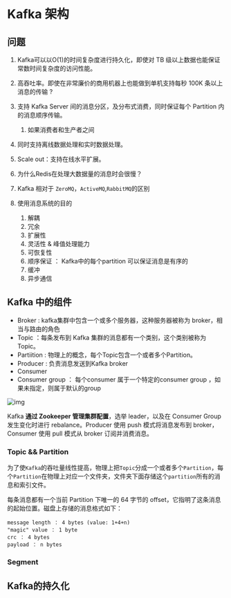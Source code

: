 # Kafka 架构

## 问题

1. Kafka可以以O(1)的时间复杂度进行持久化，即使对 TB 级以上数据也能保证常数时间复杂度的访问性能。

2. 高吞吐率。即使在非常廉价的商用机器上也能做到单机支持每秒 100K 条以上消息的传输 ? 
3. 支持 Kafka Server 间的消息分区，及分布式消费，同时保证每个 Partition 内的消息顺序传输。
   1. 如果消费者和生产者之间
4. 同时支持离线数据处理和实时数据处理。
5. Scale out：支持在线水平扩展。
6. 为什么Redis在处理大数据量的消息时会很慢？
7. Kafka 相对于 `ZeroMQ`，`ActiveMQ`,`RabbitMQ`的区别
8. 使用消息系统的目的
   1. 解耦
   2. 冗余
   3. 扩展性
   4. 灵活性 & 峰值处理能力
   5. 可恢复性
   6. 顺序保证 ： Kafka中的每个partition 可以保证消息是有序的
   7. 缓冲
   8. 异步通信

## Kafka 中的组件

+ Broker : kafka集群中包含一个或多个服务器，这种服务器被称为 broker，相当与路由的角色
+ Topic ：每条发布到 Kafka 集群的消息都有一个类别，这个类别被称为 Topic。
+ Partiition :  物理上的概念，每个Topic包含一个或者多个Partition。
+ Producer : 负责消息发送到Kafka broker 
+ Consumer 
+ Consumer group  ： 每个consumer 属于一个特定的consumer group ，如果未指定，则属于默认的group 

![img](https://static001.infoq.cn/resource/image/bc/c8/bc99c2a3176ee1695a3d4f1f4f08a5c8.png)

Kafka **通过 Zookeeper 管理集群配置**，选举 leader，以及在 Consumer Group 发生变化时进行 rebalance。Producer 使用 push 模式将消息发布到 broker，Consumer 使用 pull 模式从 broker 订阅并消费消息。

### Topic && Partition

​	为了使`Kafka`的吞吐量线性提高，物理上把`Topic`分成一个或者多个`Partition`，每个`Partition`在物理上对应一个文件夹，文件夹下面存储这个`partition`所有的消息和索引文件。

每条消息都有一个当前 Partition 下唯一的 64 字节的 offset，它指明了这条消息的起始位置。磁盘上存储的消息格式如下：

```
message length ： 4 bytes (value: 1+4+n)
"magic" value ： 1 byte 
crc ： 4 bytes 
payload ： n bytes 
```

### Segment



## Kafka的持久化





